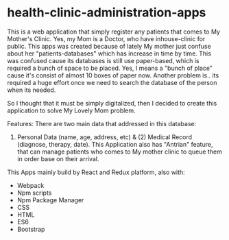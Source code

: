 # health-clinic-administration-apps

This is a web application that simply register any patients that comes to My Mother's Clinic.
Yes, my Mom is a Doctor, who have inhouse-clinic for public. 
This apps was created because of lately My mother just confuse about her "patients-databases" which has increase in time by time.
This was confused cause its databases is still use paper-based, which is required a bunch of space to be placed. 
Yes, I means a "bunch of place" cause it's consist of almost 10 boxes of paper now.
Another problem is.. its required a huge effort once we need to search the database of the person when its needed.

So I thought that it must be simply digitalized, then I decided to create this application to solve My Lovely Mom problem.

Features:
There are two main data that addressed in this database: 
1) Personal Data (name, age, address, etc) & (2) Medical Record (diagnose, therapy, date).
This Application also has "Antrian" feature, that can manage patients who comes to My mother clinic to queue them in order 
base on their arrival.

This Apps mainly build by React and Redux platform, also with:
- Webpack
- Npm scripts
- Npm Package Manager
- CSS
- HTML
- ES6
- Bootstrap



